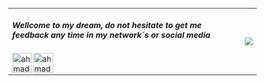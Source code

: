 <table>
  <tr>
    <td>
<h5> Wellcome to my dream, do not hesitate to get me feedback any time in my network`s or social media</h5>
 <a href='https://www.linkedin.com/in/ahmad-salah-2517b679/'>
 <img align="left"  alt="ahmad salah | LinkedIn" width="40px" height='40px' src="https://cdn.jsdelivr.net/npm/simple-icons@v3/icons/linkedin.svg" />
 </a>
 <a href='https://www.facebook.com/maahde/'>
 <img align="left"  alt="ahmad salah | facebook" width="40px" height='40px' src="https://cdn3.iconfinder.com/data/icons/unicons-vector-icons-pack/32/facebook-512.png" />
 </a>     
    </td>
     <td>
      <img src='https://thumbs.gfycat.com/CalmKeyEidolonhelvum-small.gif'/>
      </td>
    </tr>
    </table>
